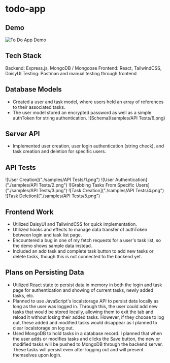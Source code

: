 # todo-app

## Demo
![To Do App Demo]("./samples/ToDoAppDemoGif.gif")

## Tech Stack
Backend: Express.js, MongoDB / Mongoose
Frontend: React, TailwindCSS, DaisyUI
Testing: Postman and manual testing through frontend

## Database Models
- Created a user and task model, where users held an array of references to their associated tasks.
- The user model stored an encrypted password as well as a simple authToken for string authentication.
![Schema](samples/API Tests/6.png)

## Server API
- Implemented user creation, user login authentication (string check), and task creation and deletion for specific users.

## API Tests
![User Creation]("./samples/API Tests/1.png")
![User Authentication]("./samples/API Tests/2.png")
![Grabbing Tasks From Specific Users]("./samples/API Tests/3.png")
![Task Creation]("./samples/API Tests/4.png")
![Task Deletion]("./samples/API Tests/5.png")

## Frontend Work
- Utilized DaisyUI and TailwindCSS for quick implementation.
- Utilized hooks and effects to manage data transfer of authToken between login and task list page.
- Encountered a bug in one of my fetch requests for a user's task list, so the demo shows sample data instead.
- Included an add task and complete task button to add new tasks or delete tasks, though this is not connected to the backend yet.

## Plans on Persisting Data 
- Utilized React state to persist data in memory in both the login and task page for authentication and showing of current tasks, newly added tasks, etc.
- Planned to use JavaScript's localstorage API to persist data locally as long as the user was logged in. Through this, the user could add new tasks that would be stored locally, allowing them to exit the tab and reload it without losing their added tasks. However, if they choose to log out, these added and modified tasks would disappear as I planned to clear localstorage on log out. 
- Used MongoDB to hold tasks in a database record. I planned that when the user adds or modifies tasks and clicks the Save button, the new or modified tasks will be pushed to MongoDB through the backend server. These tasks will persist even after logging out and will present themselves upon login.